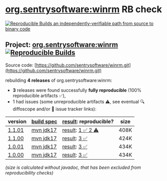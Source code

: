 [org.sentrysoftware:winrm](https://central.sonatype.com/artifact/org.sentrysoftware/winrm/versions) RB check
=======

[![Reproducible Builds](https://reproducible-builds.org/images/logos/rb.svg) an independently-verifiable path from source to binary code](https://reproducible-builds.org/)

## Project: [org.sentrysoftware:winrm](https://central.sonatype.com/artifact/org.sentrysoftware/winrm/versions) [![Reproducible Builds](https://img.shields.io/endpoint?url=https://raw.githubusercontent.com/jvm-repo-rebuild/reproducible-central/master/content/org/sentrysoftware/winrm/badge.json)](https://github.com/jvm-repo-rebuild/reproducible-central/blob/master/content/org/sentrysoftware/winrm/README.md)

Source code: [https://github.com/sentrysoftware/winrm.git](https://github.com/sentrysoftware/winrm.git)

rebuilding **4 releases** of org.sentrysoftware:winrm:
- **3** releases were found successfully **fully reproducible** (100% reproducible artifacts :white_check_mark:),
- 1 had issues (some unreproducible artifacts :warning:, see eventual :mag: diffoscope and/or :memo: issue tracker links):

| version | [build spec](/BUILDSPEC.md) | [result](https://reproducible-builds.org/docs/jvm/): reproducible? | size |
| -- | --------- | ------ | -- |
| [1.1.01](https://central.sonatype.com/artifact/org.sentrysoftware/winrm/1.1.01/pom) | [mvn jdk17](winrm-1.1.01.buildspec) | [result](winrm-1.1.01.buildinfo): [1 :white_check_mark:  2 :warning:](winrm-1.1.01.buildcompare) | 408K |
| [1.1.00](https://central.sonatype.com/artifact/org.sentrysoftware/winrm/1.1.00/pom) | [mvn jdk17](winrm-1.1.00.buildspec) | [result](winrm-1.1.00.buildinfo): [3 :white_check_mark: ](winrm-1.1.00.buildcompare) | 424K |
| [1.0.01](https://central.sonatype.com/artifact/org.sentrysoftware/winrm/1.0.01/pom) | [mvn jdk17](winrm-1.0.01.buildspec) | [result](winrm-1.0.01.buildinfo): [3 :white_check_mark: ](winrm-1.0.01.buildcompare) | 434K |
| [1.0.00](https://central.sonatype.com/artifact/org.sentrysoftware/winrm/1.0.00/pom) | [mvn jdk17](winrm-1.0.00.buildspec) | [result](winrm-1.0.00.buildinfo): [3 :white_check_mark: ](winrm-1.0.00.buildcompare) | 434K |

<i>(size is calculated without javadoc, that has been excluded from reproducibility checks)</i>
